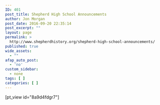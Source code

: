```yaml
---
ID: 401
post_title: Shepherd High School Announcements
author: Jon Morgan
post_date: 2016-09-20 22:35:14
post_excerpt: ""
layout: page
permalink: >
  http://www.shepherdhistory.org/shepherd-high-school-announcements/
published: true
wide_assets:
  - ""
afap_auto_post:
  - 'no'
custom_sidebar:
  - none
tags: [ ]
categories: [ ]
---
```

[pt_view id="8a9d4fdgr7"]